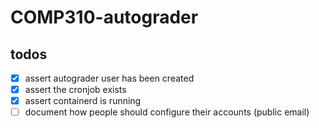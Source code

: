 # COMP310-autograder
## todos
- [x] assert autograder user has been created
- [x] assert the cronjob exists
- [x] assert containerd is running
- [ ] document how people should configure their accounts (public email)
